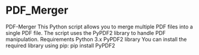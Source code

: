 # PDF_Merger
PDF-Merger This Python script allows you to merge multiple PDF files into a single PDF file. The script uses the PyPDF2 library to handle PDF manipulation.  Requirements Python 3.x PyPDF2 library You can install the required library using pip:  pip install PyPDF2

